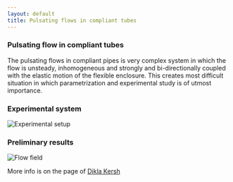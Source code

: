 ```yaml
---
layout: default
title: Pulsating flows in compliant tubes
---
```



### Pulsating flow in compliant tubes

The pulsating flows in compliant pipes is very complex system in which the flow is unsteady, inhomogeneous and strongly and bi-directionally coupled with the elastic motion of the flexible enclosure. This creates most difficult situation in which parametrization and experimental study is of utmost importance.

### Experimental system 

![](http://lh6.ggpht.com/_Ehhk1abDUqc/S340lAKDuXI/AAAAAAAAJ1I/IhZZBr51ajU/s400/experimental_setup_scheme.png "Experimental setup")

### Preliminary results 

![](http://lh4.ggpht.com/_Ehhk1abDUqc/S342CQWEw5I/AAAAAAAAJ1Y/NjS3P8o5qjI/s400/profiles_700_quiver.jpg "Flow field")


More info is on the page of [Dikla Kersh](../people/dikla_kersh.html)